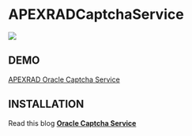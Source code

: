 # APEXRADCaptchaService
![](https://raw.githubusercontent.com/Saeed-Hassanpour/APEXRADCaptchaService/master/persian-datepicker-apex.gif)

## DEMO ##

[APEXRAD Oracle Captcha Service](https://service.apexrad.info/ar/f?p=101)


## INSTALLATION ##

Read this blog **[Oracle Captcha Service](https://apexrad.info/oracle-captcha-service/)**
